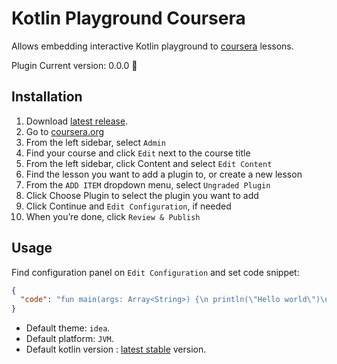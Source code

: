 # Kotlin Playground Coursera 
Allows embedding interactive Kotlin playground to [coursera](https://www.coursera.org/) lessons.

Plugin Current version: 0.0.0 :tada:

## Installation

1. Download [latest release](https://github.com/AlexanderPrendota/kotlin-playground-coursera-plugin/releases).
2. Go to [coursera.org](https://www.coursera.org/)
3. From the left sidebar, select `Admin`
4. Find your course and click `Edit` next to the course title
5. From the left sidebar, click Content and select `Edit Content`
6. Find the lesson you want to add a plugin to, or create a new lesson
7. From the `ADD ITEM` dropdown menu, select `Ungraded Plugin`
8. Click Choose Plugin to select the plugin you want to add
9. Click Continue and `Edit Configuration`, if needed
10. When you’re done, click `Review & Publish`

## Usage

Find configuration panel on `Edit Configuration` and set code snippet:

```json
{
  "code": "fun main(args: Array<String>) {\n println(\"Hello world\")\n}"
}
```
* Default theme: `idea`.
* Default platform: `JVM`.
* Default kotlin version : [latest stable](https://try.kotlinlang.org/kotlinServer?type=getKotlinVersions) version.
